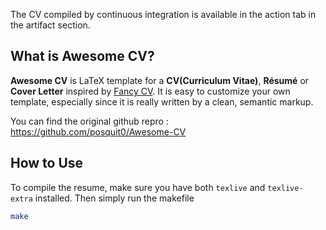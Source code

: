The CV compiled by continuous integration is available in the action tab in the artifact section.

## What is Awesome CV?

**Awesome CV** is LaTeX template for a **CV(Curriculum Vitae)**, **Résumé** or **Cover Letter** inspired by [Fancy CV](https://www.sharelatex.com/templates/cv-or-resume/fancy-cv). It is easy to customize your own template, especially since it is really written by a clean, semantic markup.

You can find the original github repro : https://github.com/posquit0/Awesome-CV

## How to Use

To compile the resume, make sure you have both `texlive` and `texlive-extra` installed. Then simply run the makefile 

```bash
make
```

